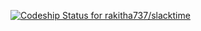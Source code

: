 [ ![Codeship Status for rakitha737/slacktime](https://app.codeship.com/projects/77095100-d1da-0136-3ad0-4295c3b24d40/status?branch=master)](https://app.codeship.com/projects/316247)